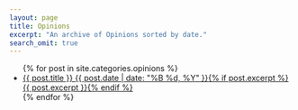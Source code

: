 ```yaml
---
layout: page
title: Opinions 
excerpt: "An archive of Opinions sorted by date."
search_omit: true
---
```


<ul class="post-list">
{% for post in site.categories.opinions %} 
  <li><article><a href="{{ site.url }}{{ post.url }}">{{ post.title }} <span class="entry-date"><time datetime="{{ post.date | date_to_xmlschema }}">{{ post.date | date: "%B %d, %Y" }}</time></span>{% if post.excerpt %} <span class="excerpt">{{ post.excerpt }}</span>{% endif %}</a></article></li>
{% endfor %}
</ul>
